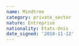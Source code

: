 ```yaml
---
name: Mindtree
category: private_sector
nature: Entreprise
nationality: Etats-Unis
date_signed: '2018-11-12'
---
```

    
